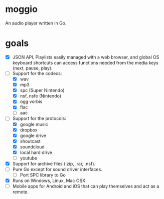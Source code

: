 # moggio

An audio player written in Go.

# goals

- [x] JSON API. Playlists easily managed with a web browser, and global OS keyboard shortcuts can access functions needed from the media keys (next, pause, play).
- [ ] Support for the codecs:
  - [x] wav
  - [x] mp3
  - [x] spc (Super Nintendo)
  - [x] nsf, nsfe (Nintendo)
  - [x] ogg vorbis
  - [x] flac
  - [ ] aac
- [ ] Support for the protocols:
  - [x] google music
  - [x] dropbox
  - [x] google drive
  - [x] shoutcast
  - [x] soundcloud
  - [x] local hard drive
  - [ ] youtube
- [x] Support for archive files (.zip, .rar, .nsf).
- [ ] Pure Go except for sound driver interfaces.
  - [ ] Port SPC library to Go
- [x] Runs on Windows, Linux, Mac OSX.
- [ ] Mobile apps for Android and iOS that can play themselves and act as a remote.
